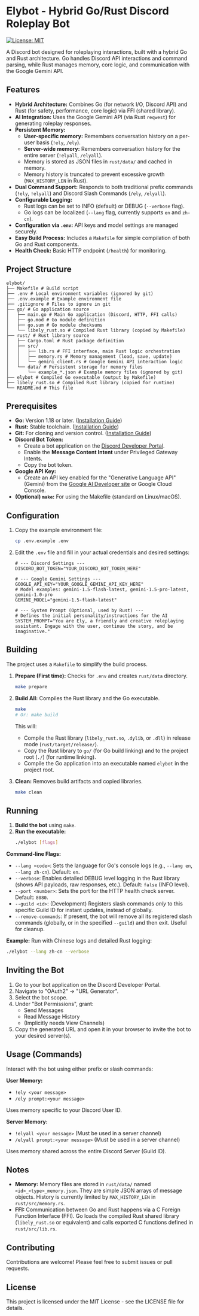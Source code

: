 
# Elybot - Hybrid Go/Rust Discord Roleplay Bot

[![License: MIT](https://img.shields.io/badge/License-MIT-yellow.svg)](https://opensource.org/licenses/MIT) <!-- Or choose another license -->

A Discord bot designed for roleplaying interactions, built with a hybrid Go and Rust architecture. Go handles Discord API interactions and command parsing, while Rust manages memory, core logic, and communication with the Google Gemini API.

## Features

*   **Hybrid Architecture:** Combines Go (for network I/O, Discord API) and Rust (for safety, performance, core logic) via FFI (shared library).
*   **AI Integration:** Uses the Google Gemini API (via Rust `reqwest`) for generating roleplay responses.
*   **Persistent Memory:**
    *   **User-specific memory:** Remembers conversation history on a per-user basis (`!ely`, `/ely`).
    *   **Server-wide memory:** Remembers conversation history for the entire server (`!elyall`, `/elyall`).
    *   Memory is stored as JSON files in `rust/data/` and cached in memory.
    *   Memory history is truncated to prevent excessive growth (`MAX_HISTORY_LEN` in Rust).
*   **Dual Command Support:** Responds to both traditional prefix commands (`!ely`, `!elyall`) and Discord Slash Commands (`/ely`, `/elyall`).
*   **Configurable Logging:**
    *   Rust logs can be set to INFO (default) or DEBUG (`--verbose` flag).
    *   Go logs can be localized (`--lang` flag, currently supports `en` and `zh-cn`).
*   **Configuration via `.env`:** API keys and model settings are managed securely.
*   **Easy Build Process:** Includes a `Makefile` for simple compilation of both Go and Rust components.
*   **Health Check:** Basic HTTP endpoint (`/health`) for monitoring.

## Project Structure

```
elybot/
├── Makefile # Build script
├── .env # Local environment variables (ignored by git)
├── .env.example # Example environment file
├── .gitignore # Files to ignore in git
├── go/ # Go application source
│   ├── main.go # Main Go application (Discord, HTTP, FFI calls)
│   ├── go.mod # Go module definition
│   ├── go.sum # Go module checksums
│   └── libely_rust.so # Compiled Rust library (copied by Makefile)
├── rust/ # Rust library source
│   ├── Cargo.toml # Rust package definition
│   ├── src/
│   │   ├── lib.rs # FFI interface, main Rust logic orchestration
│   │   ├── memory.rs # Memory management (load, save, update)
│   │   └── gemini_client.rs # Google Gemini API interaction logic
│   └── data/ # Persistent storage for memory files
│       └── example_*.json # Example memory files (ignored by git)
├── elybot # Compiled Go executable (output by Makefile)
├── libely_rust.so # Compiled Rust library (copied for runtime)
└── README.md # This file
```

## Prerequisites

*   **Go:** Version 1.18 or later. ([Installation Guide](https://golang.org/doc/install))
*   **Rust:** Stable toolchain. ([Installation Guide](https://www.rust-lang.org/tools/install))
*   **Git:** For cloning and version control. ([Installation Guide](https://git-scm.com/book/en/v2/Getting-Started-Installing-Git))
*   **Discord Bot Token:**
    *   Create a bot application on the [Discord Developer Portal](https://discord.com/developers/applications).
    *   Enable the **Message Content Intent** under Privileged Gateway Intents.
    *   Copy the bot token.
*   **Google API Key:**
    *   Create an API key enabled for the "Generative Language API" (Gemini) from the [Google AI Developer site](https://aistudio.google.com/app/apikey) or Google Cloud Console.
*   **(Optional) `make`:** For using the Makefile (standard on Linux/macOS).

## Configuration

1.  Copy the example environment file:
    ```bash
    cp .env.example .env
    ```
2.  Edit the `.env` file and fill in your actual credentials and desired settings:

    ```env
    # --- Discord Settings ---
    DISCORD_BOT_TOKEN="YOUR_DISCORD_BOT_TOKEN_HERE"

    # --- Google Gemini Settings ---
    GOOGLE_API_KEY="YOUR_GOOGLE_GEMINI_API_KEY_HERE"
    # Model examples: gemini-1.5-flash-latest, gemini-1.5-pro-latest, gemini-1.0-pro
    GEMINI_MODEL="gemini-1.5-flash-latest" 

    # --- System Prompt (Optional, used by Rust) ---
    # Defines the initial personality/instructions for the AI
    SYSTEM_PROMPT="You are Ely, a friendly and creative roleplaying assistant. Engage with the user, continue the story, and be imaginative."
    ```

## Building

The project uses a `Makefile` to simplify the build process.

1.  **Prepare (First time):** Checks for `.env` and creates `rust/data` directory.
    ```bash
    make prepare
    ```
2.  **Build All:** Compiles the Rust library and the Go executable.
    ```bash
    make
    # Or: make build
    ```
    This will:
    *   Compile the Rust library (`libely_rust.so`, `.dylib`, or `.dll`) in release mode (`rust/target/release/`).
    *   Copy the Rust library to `go/` (for Go build linking) and to the project root (`./`) (for runtime linking).
    *   Compile the Go application into an executable named `elybot` in the project root.

3.  **Clean:** Removes build artifacts and copied libraries.
    ```bash
    make clean
    ```

## Running

1.  **Build the bot** using `make`.
2.  **Run the executable:**
    ```bash
    ./elybot [flags]
    ```

**Command-line Flags:**

*   `--lang <code>`: Sets the language for Go's console logs (e.g., `--lang en`, `--lang zh-cn`). Default: `en`.
*   `--verbose`: Enables detailed DEBUG level logging in the Rust library (shows API payloads, raw responses, etc.). Default: `false` (INFO level).
*   `--port <number>`: Sets the port for the HTTP health check server. Default: `8080`.
*   `--guild <id>`: (Development) Registers slash commands *only* to this specific Guild ID for instant updates, instead of globally.
*   `--remove-commands`: If present, the bot will remove all its registered slash commands (globally, or in the specified `--guild`) and then exit. Useful for cleanup.

**Example:** Run with Chinese logs and detailed Rust logging:
```bash
./elybot --lang zh-cn --verbose
```

## Inviting the Bot

1. Go to your bot application on the Discord Developer Portal.
2. Navigate to "OAuth2" -> "URL Generator".
3. Select the bot scope.
4. Under "Bot Permissions", grant:
    - Send Messages
    - Read Message History
    - (Implicitly needs View Channels)
5. Copy the generated URL and open it in your browser to invite the bot to your desired server(s).

## Usage (Commands)

Interact with the bot using either prefix or slash commands:

**User Memory:**

- `!ely <your message>`
- `/ely prompt:<your message>`

Uses memory specific to your Discord User ID.

**Server Memory:**

- `!elyall <your message>` (Must be used in a server channel)
- `/elyall prompt:<your message>` (Must be used in a server channel)

Uses memory shared across the entire Discord Server (Guild ID).

## Notes

- **Memory:** Memory files are stored in `rust/data/` named `<id>_<type>_memory.json`. They are simple JSON arrays of message objects. History is currently limited by `MAX_HISTORY_LEN` in `rust/src/memory.rs`.
- **FFI:** Communication between Go and Rust happens via a C Foreign Function Interface (FFI). Go loads the compiled Rust shared library (`libely_rust.so` or equivalent) and calls exported C functions defined in `rust/src/lib.rs`.

## Contributing

Contributions are welcome! Please feel free to submit issues or pull requests.

## License

This project is licensed under the MIT License - see the LICENSE file for details.

